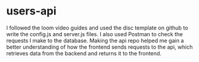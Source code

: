 # users-api

I followed the loom video guides and used the disc template on github to write the config.js and server.js files. I also used Postman to check the requests I make to the database. Making the api repo helped me gain a better understanding of how the frontend sends requests to the api, which retrieves data from the backend and returns it to the frontend.
